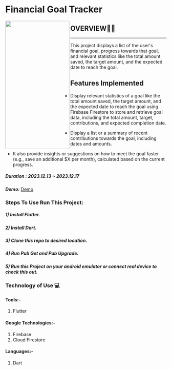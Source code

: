 # Financial Goal Tracker
<img width="200" height="400" align='left' src="https://res.cloudinary.com/dvnfhm7q4/image/upload/v1702879647/Screenshot_20231218_112636_r3wsdm.jpg">


## OVERVIEW👩‍💻
- - - 
This project displays a list of the user's financial goal, progress towards that goal, and relevant statistics like the total amount saved, the target amount, and the expected date to reach the goal.

## Features Implemented
 - Display relevant statistics of a goal like the total amount saved, the target amount, and the expected date to reach the goal using Firebase Firestore to store and retrieve goal data, including the total amount, target, contributions, and expected completion date.
   
 - Display a list or a summary of recent contributions towards the goal, including dates and amounts.

 - It also provide insights or suggestions on how to meet the goal faster (e.g., save an additional $X per month), calculated based on the current progress.

##### Duration : 2023.12.13 ~ 2023.12.17


***Demo:*** [Demo](https://res.cloudinary.com/dvnfhm7q4/video/upload/v1702879987/Recorder_18122023_112829_unu2x5.mp4)


### Steps To Use Run This Project:
##### 1) Install Flutter.
##### 2) Install Dart.
##### 3) Clone this repo to desired location.
##### 4) Run Pub Get and Pub Upgrade.
##### 5) Run this Project on your android emulator or connect real device to check this out.

### Technology of Use 💻
####  Tools:-
1) Flutter

#### Google Technologies:-
1) Firebase
2) Cloud Firestore


#### Languages:-
1) Dart




